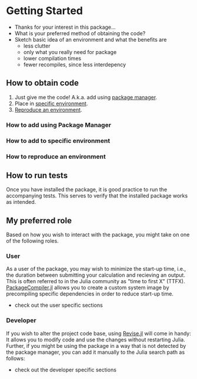 # Getting Started
- Thanks for your interest in this package...
- What is your preferred method of obtaining the code?
- Sketch basic idea of an environment and what the benefits are
  - less clutter
  - only what you really need for package
  - lower compilation times
  - fewer recompiles, since less interdepency
## How to obtain code
1. Just give me the code! A.k.a. add using [package manager](#How-to-add-using-Package-Manager). 
2. Place in [specific environment](#How-to-add-to-specific-environment).  
3. [Reproduce an environment](#How-to-reproduce-an-environment).

### How to add using Package Manager

### How to add to specific environment

### How to reproduce an environment

## How to run tests
Once you have installed the package, it is good practice to run the accompanying tests. 
This serves to verify that the installed package works as intended.

## My preferred role
Based on how you wish to interact with the package, you might take on one of the following roles. 

### User
As a user of the package, you may wish to minimize the start-up time, i.e., the duration between submitting your calculation and recieving an output. This is often referred to in the Julia community as "time to first X" (TTFX).
[PackageCompiler.jl](https://github.com/JuliaLang/PackageCompiler.jl) allows you to create a custom system image by precompiling specific dependencies in order to reduce start-up time.

- check out the user specific sections

### Developer
If you wish to alter the project code base, using [Revise.jl](https://github.com/timholy/Revise.jl) will come in handy: It allows you to modify code and use the changes without restarting Julia. Further, if you might be using the package in a way that is not detected by the package manager, you can add it manually to the Julia search path as follows:

- check out the developer specific sections